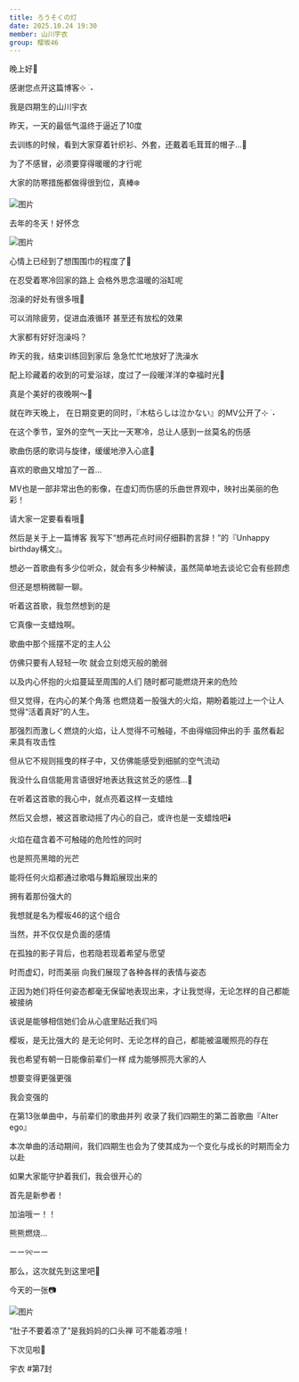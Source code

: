 ```yaml
---
title: ろうそくの灯
date: 2025.10.24 19:30
member: 山川宇衣
group: 樱坂46
---
```


晚上好🌙


感谢您点开这篇博客⊹ ࣪ ˖



我是四期生的山川宇衣








昨天，一天的最低气温终于逼近了10度

去训练的时候，看到大家穿着针织衫、外套，还戴着毛茸茸的帽子…🧣



为了不感冒，必须要穿得暖暖的才行呢

大家的防寒措施都做得很到位，真棒❄️





![图片](https://sakurazaka46.com/files/14/diary/s46/blog/moblog/202510/mobg5zGSK.jpg)

去年的冬天！好怀念



![图片](https://sakurazaka46.com/files/14/diary/s46/blog/moblog/202510/mobRmiE3C.jpg)

心情上已经到了想围围巾的程度了💭







在忍受着寒冷回家的路上
会格外思念温暖的浴缸呢




泡澡的好处有很多哦🛁



可以消除疲劳，促进血液循环
甚至还有放松的效果


大家都有好好泡澡吗？




昨天的我，结束训练回到家后
急急忙忙地放好了洗澡水

配上珍藏着的收到的可爱浴球，度过了一段暖洋洋的幸福时光🫧


真是个美好的夜晚啊〜🌙






就在昨天晚上，
在日期变更的同时，『木枯らしは泣かない』的MV公开了⊹ ࣪ ˖





在这个季节，室外的空气一天比一天寒冷，总让人感到一丝莫名的伤感

歌曲伤感的歌词与旋律，缓缓地滲入心底🥲


喜欢的歌曲又增加了一首…



MV也是一部非常出色的影像，在虚幻而伤感的乐曲世界观中，映衬出美丽的色彩！

请大家一定要看看哦🍂






然后是关于上一篇博客
我写下“想再花点时间仔细斟酌言辞！”的『Unhappy birthday構文』。



想必一首歌曲有多少位听众，就会有多少种解读，虽然简单地去谈论它会有些顾虑

但还是想稍微聊一聊。




听着这首歌，我忽然想到的是

它真像一支蜡烛啊。




歌曲中那个摇摆不定的主人公


仿佛只要有人轻轻一吹
就会立刻熄灭般的脆弱


以及内心怀抱的火焰蔓延至周围的人们
随时都可能燃烧开来的危险


但又觉得，在内心的某个角落
也燃烧着一股强大的火焰，期盼着能过上一个让人觉得“活着真好”的人生。





那强烈而激しく燃烧的火焰，让人觉得不可触碰，不由得缩回伸出的手
虽然看起来具有攻击性

但从它不规则摇曳的样子中，又仿佛能感受到细腻的空气流动



我没什么自信能用言语很好地表达我这贫乏的感性…🥲

在听着这首歌的我心中，就点亮着这样一支蜡烛


然后又会想，被这首歌动摇了内心的自己，或许也是一支蜡烛吧🕯️






火焰在蕴含着不可触碰的危险性的同时

也是照亮黑暗的光芒



能将任何火焰都通过歌唱与舞蹈展现出来的

拥有着那份强大的

我想就是名为樱坂46的这个组合




当然，并不仅仅是负面的感情

在孤独的影子背后，也若隐若现着希望与愿望

时而虚幻，时而美丽
向我们展现了各种各样的表情与姿态


正因为她们将任何姿态都毫无保留地表现出来，才让我觉得，无论怎样的自己都能被接纳

该说是能够相信她们会从心底里贴近我们吗


樱坂，是无比强大的
是无论何时、无论怎样的自己，都能被温暖照亮的存在




我也希望有朝一日能像前辈们一样
成为能够照亮大家的人

想要变得更强更强


我会变强的





在第13张单曲中，与前辈们的歌曲并列
收录了我们四期生的第二首歌曲『Alter ego』


本次单曲的活动期间，我们四期生也会为了使其成为一个变化与成长的时期而全力以赴

如果大家能守护着我们，我会很开心的




首先是新参者！

加油哦ー！！








熊熊燃烧…






ーー୨୧ーー





那么，这次就先到这里吧🌙






今天的一张📷

![图片](https://sakurazaka46.com/files/14/diary/s46/blog/moblog/202510/mobax0vWQ.jpg)

“肚子不要着凉了”是我妈妈的口头禅
可不能着凉哦！








下次见啦🌸


宇衣 #第7封